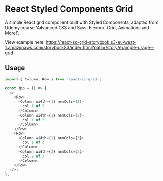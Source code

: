 # React Styled Components Grid

A simple React grid component built with Styled Components, adapted from Udemy course 'Advanced CSS and Sass: Flexbox, Grid, Animations and More!'.

View example here: https://react-sc-grid-storybook.s3-eu-west-1.amazonaws.com/storybookS3/index.html?path=/story/example-usage--grid

## Usage

```javascript
import { Column, Row } from 'react-sc-grid';

const App = () => {
  <>
    <Row>
      <Column width={1} numCols={2}>
        col 1 of 2
      </Column>
      <Column width={1} numCols={2}>
        col 1 of 2
      </Column>
    </Row>
    <Row>
      <Column width={1} numCols={3}>
        col 1 of 3
      </Column>
      <Column width={2} numCols={3}>
        col 2 of 3
      </Column>
    </Row>
  </>;
};
```

